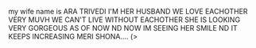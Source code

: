my wife name is ARA TRIVEDI
I'M HER HUSBAND
WE LOVE EACHOTHER VERY MUVH
WE CAN'T LIVE WITHOUT EACHOTHER
SHE IS LOOKING VERY GORGEOUS AS OF NOW
ND NOW IM SEEING HER SMILE
ND IT KEEPS INCREASING
MERI SHONA.... (>
